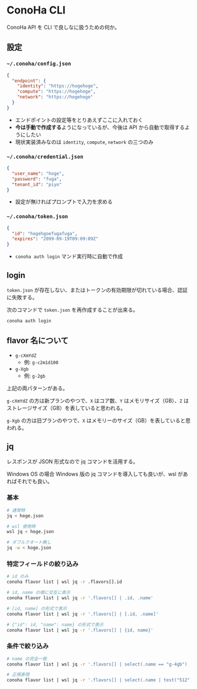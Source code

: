 # ConoHa CLI

ConoHa API を CLI で良しなに扱うための何か。

## 設定

### `~/.conoha/config.json`

```json
{
  "endpoint": {
    "identity": "https://hogehoge",
    "compute": "https://hogehoge",
    "network": "https://hogehoge"
  }
}
```

* エンドポイントの設定等をとりあえずここに入れておく
* **今は手動で作成する**ようになっているが、今後は API から自動で取得するようにしたい
* 現状実装済みなのは `identity`, `compute`, `network` の三つのみ

### `~/.conoha/credential.json`

```json
{
  "user_name": "hoge",
  "password": "fuga",
  "tenant_id": "piyo"
}
```

* 設定が無ければプロンプトで入力を求める

### `~/.conoha/token.json`

```json
{
  "id": "hogehgoefugafuga",
  "expires": "2099-09-19T09:09:09Z"
}
```

* `conoha auth login` マンド実行時に自動で作成

## login

`token.json` が存在しない、またはトークンの有効期限が切れている場合、認証に失敗する。

次のコマンドで `token.json` を再作成することが出来る。

```sh
conoha auth login
```

## flavor 名について

* `g-cXmYdZ`
  * 例: `g-c2m1d100`
* `g-Xgb`
  * 例: `g-2gb`

上記の両パターンがある。

`g-cXmYdZ` の方は新プランのやつで、`X` はコア数、`Y` はメモリサイズ（GB）、`Z` はストレージサイズ（GB）を表していると思われる。

`g-Xgb` の方は旧プランのやつで、`X` はメモリーのサイズ（GB）を表していると思われる。


## jq

レスポンスが JSON 形式なので jq コマンドを活用する。

Windows OS の場合 Windows 版の jq コマンドを導入しても良いが、wsl があればそれでも良い。

### 基本

```sh
# 通常時
jq < hoge.json

# wsl 使用時
wsl jq < hoge.json

# ダブルクオート無し
jq -w < hoge.json
```

### 特定フィールドの絞り込み

```sh
# id のみ
conoha flavor list | wsl jq -r .flavors[].id

# id, name の順に交互に表示
conoha flavor list | wsl jq -r '.flavors[] | .id, .name'

# [id, name] の形式で表示
conoha flavor list | wsl jq -r '.flavors[] | [.id, .name]'

# {"id": id, "name": name} の形式で表示
conoha flavor list | wsl jq -r '.flavors[] | {id, name}'
```

### 条件で絞り込み

```sh
# name の完全一致
conoha flavor list | wsl jq -r '.flavors[] | select(.name == "g-4gb") | .id, .name'

# 正規表現
conoha flavor list | wsl jq -r '.flavors[] | select(.name | test("512")) | .id, .name'
```

